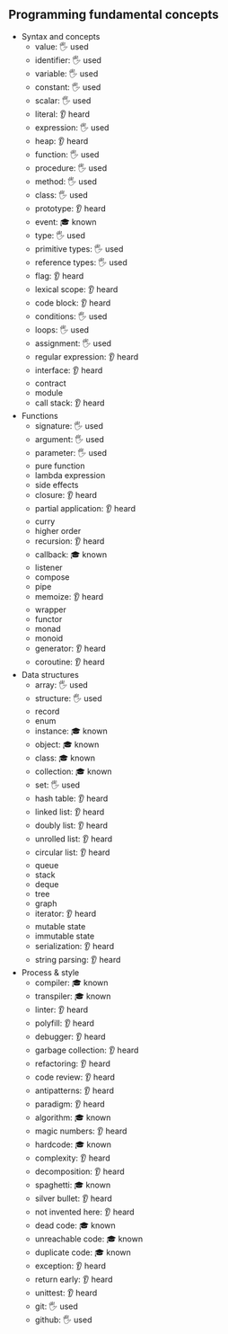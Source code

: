 ## Programming fundamental concepts

- Syntax and concepts
  - value: 🖐️ used
  - identifier: 🖐️ used
  - variable: 🖐️ used
  - constant: 🖐️ used
  - scalar: 🖐️ used
  - literal: 👂 heard
  - expression: 🖐️ used
  - heap: 👂 heard
  - function: 🖐️ used
  - procedure: 🖐️ used
  - method: 🖐️ used
  - class: 🖐️ used
  - prototype: 👂 heard
  - event: 🎓 known
  - type: 🖐️ used
  - primitive types: 🖐️ used
  - reference types: 🖐️ used
  - flag: 👂 heard
  - lexical scope: 👂 heard
  - code block: 👂 heard
  - conditions: 🖐️ used
  - loops: 🖐️ used
  - assignment: 🖐️ used
  - regular expression: 👂 heard
  - interface: 👂 heard
  - contract
  - module
  - call stack: 👂 heard
- Functions
  - signature: 🖐️ used
  - argument: 🖐️ used
  - parameter: 🖐️ used
  - pure function
  - lambda expression
  - side effects
  - closure: 👂 heard
  - partial application: 👂 heard
  - curry
  - higher order
  - recursion: 👂 heard
  - callback: 🎓 known
  - listener
  - compose
  - pipe
  - memoize: 👂 heard
  - wrapper
  - functor
  - monad
  - monoid
  - generator: 👂 heard
  - coroutine: 👂 heard
- Data structures
  - array: 🖐️ used
  - structure: 🖐️ used
  - record
  - enum
  - instance: 🎓 known
  - object: 🎓 known
  - class: 🎓 known
  - collection: 🎓 known
  - set: 🖐️ used
  - hash table: 👂 heard
  - linked list: 👂 heard
  - doubly list: 👂 heard
  - unrolled list: 👂 heard
  - circular list: 👂 heard
  - queue
  - stack
  - deque
  - tree
  - graph
  - iterator: 👂 heard
  - mutable state
  - immutable state
  - serialization: 👂 heard
  - string parsing: 👂 heard
- Process & style
  - compiler: 🎓 known
  - transpiler: 🎓 known
  - linter: 👂 heard
  - polyfill: 👂 heard
  - debugger: 👂 heard
  - garbage collection: 👂 heard
  - refactoring: 👂 heard
  - code review: 👂 heard
  - antipatterns: 👂 heard
  - paradigm: 👂 heard
  - algorithm: 🎓 known
  - magic numbers: 👂 heard
  - hardcode: 🎓 known
  - complexity: 👂 heard
  - decomposition: 👂 heard
  - spaghetti: 🎓 known
  - silver bullet: 👂 heard
  - not invented here: 👂 heard
  - dead code: 🎓 known
  - unreachable code: 🎓 known
  - duplicate code: 🎓 known
  - exception: 👂 heard
  - return early: 👂 heard
  - unittest: 👂 heard
  - git: 🖐️ used
  - github: 🖐️ used

